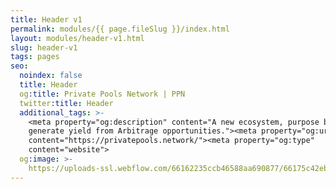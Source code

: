 ```yaml
---
title: Header v1
permalink: modules/{{ page.fileSlug }}/index.html
layout: modules/header-v1.html
slug: header-v1
tags: pages
seo:
  noindex: false
  title: Header
  og:title: Private Pools Network | PPN
  twitter:title: Header
  additional_tags: >-
    <meta property="og:description" content="A new ecosystem, purpose built to
    generate yield from Arbitrage opportunities."><meta property="og:url"
    content="https://privatepools.network/"><meta property="og:type"
    content="website">
  og:image: >-
    https://uploads-ssl.webflow.com/66162235ccb46588aa690877/66175c42ebc0ce580e5b9283_opengraph.jpg
---
```



